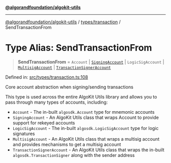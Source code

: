 [**@algorandfoundation/algokit-utils**](../../../README.md)

***

[@algorandfoundation/algokit-utils](../../../README.md) / [types/transaction](../README.md) / SendTransactionFrom

# Type Alias: SendTransactionFrom

> **SendTransactionFrom** = `Account` \| [`SigningAccount`](../../account/classes/SigningAccount.md) \| `LogicSigAccount` \| [`MultisigAccount`](../../account/classes/MultisigAccount.md) \| [`TransactionSignerAccount`](../../account/interfaces/TransactionSignerAccount.md)

Defined in: [src/types/transaction.ts:108](https://github.com/algorandfoundation/algokit-utils-ts/blob/main/src/types/transaction.ts#L108)

Core account abstraction when signing/sending transactions

This type is used across the entire AlgoKit Utils library and allows you to pass through
many types of accounts, including:
* `Account` - The in-built `algosdk.Account` type for mnemonic accounts
* `SigningAccount` - An AlgoKit Utils class that wraps Account to provide support for rekeyed accounts
* `LogicSigAccount` - The in-built `algosdk.LogicSigAccount` type for logic signatures
* `MultisigAccount` - An AlgoKit Utils class that wraps a multisig account and provides mechanisms to get a multisig account
* `TransactionSignerAccount` - An AlgoKit Utils class that wraps the in-built `algosdk.TransactionSigner` along with the sender address
